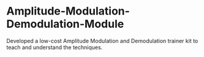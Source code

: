 # Amplitude-Modulation-Demodulation-Module
Developed a low-cost Amplitude Modulation and Demodulation trainer kit to teach and understand the techniques.
